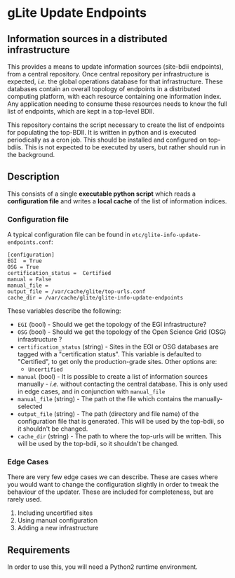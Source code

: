 # gLite Update Endpoints

## Information sources in a distributed infrastructure

This provides a means to update information sources (site-bdii endpoints),
from a central repository.
Once central repository per infrastructure is expected, _i.e._ the global
operations database for that infrastructure.
These databases contain an overall topology of endpoints in a distributed
computing platform, with each resource containing one information index.
Any application needing to consume these resources needs to know the full
list of endpoints, which are kept in a top-level BDII.

This repository contains the script necessary to create the list of endpoints
for populating the top-BDII.
It is written in python and is executed periodically as a cron job.
This should be installed and configured on top-bdiis.
This is not expected to be executed by users, but rather should run in the
background.

## Description

This consists of a single **executable python script** which reads a **configuration file** and writes a **local cache** of the list of
information indices.

### Configuration file

A typical configuration file can be found in `etc/glite-info-update-endpoints.conf`:

```
[configuration]
EGI  = True
OSG = True
certification_status =  Certified
manual = False
manual_file =
output_file = /var/cache/glite/top-urls.conf
cache_dir = /var/cache/glite/glite-info-update-endpoints
```

These variables describe the following:

- `EGI` (bool) - Should we get the topology of the EGI infrastructure?
- `OSG` (bool) - Should we get the topology of the Open Science Grid (OSG) infrastructure ?
- `certification_status` (string) - Sites in the EGI or OSG databases are tagged with a "certification      status". This variable is defaulted to "Certified", to get only the production-grade sites. Other       options are:
  - `Uncertified`
- `manual` (bool) - It is possible to create a list of information sources manually - _i.e._ without contacting the central database. This is only used in edge cases, and in conjunction with `manual_file`
- `manual_file` (string) - The path ot the file which contains the manually-selected
- `output_file` (string) - The path (directory and file name) of the configuration file that is generated. This will be used by the         top-bdii, so it shouldn't be changed.
- `cache_dir` (string) - The path to where the top-urls will be written. This will be used by the         top-bdii, so it shouldn't be changed.

### Edge Cases

There are very few edge cases we can describe.
These are cases where you would want to change the configuration slightly in order to tweak the behaviour
of the updater.
These are included for completeness, but are rarely used.

<!-- describe edge case configurations here -->

  1. Including uncertified sites
  2. Using manual configuration
  3. Adding a new infrastructure

## Requirements

<!-- What is required to run this  -->
In order to use this, you will need a Python2 runtime environment.